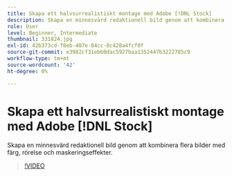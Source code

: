 ```yaml
---
title: Skapa ett halvsurrealistiskt montage med Adobe [!DNL Stock]
description: Skapa en minnesvärd redaktionell bild genom att kombinera flera bilder med färg, rörelse och maskeringseffekter
role: User
level: Beginner, Intermediate
thumbnail: 331824.jpg
exl-id: 42b373cd-f8eb-407e-84cc-0c428a4fcf0f
source-git-commit: e3982cf31ebb0dac5927baa1352447b3222785c9
workflow-type: tm+mt
source-wordcount: '42'
ht-degree: 0%

---
```


# Skapa ett halvsurrealistiskt montage med Adobe [!DNL Stock]

Skapa en minnesvärd redaktionell bild genom att kombinera flera bilder med färg, rörelse och maskeringseffekter.

>[!VIDEO](https://video.tv.adobe.com/v/331824?hidetitle=true)
